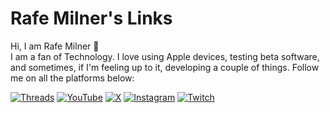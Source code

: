 # Rafe Milner's Links

Hi, I am Rafe Milner 👋  
I am a fan of Technology. I love using Apple devices, testing beta software, and sometimes, if I'm feeling up to it, developing a couple of things. Follow me on all the platforms below:


[![Threads](https://img.shields.io/badge/-Threads-black?style=for-the-badge&logo=threads&logoColor=white)](https://www.threads.net/@milnerrafe)
[![YouTube](https://img.shields.io/badge/-YouTube-black?style=for-the-badge&logo=youtube&logoColor=white)](https://www.youtube.com/channel/UCHv-0ggNFHm16LWs-ID3xKw)
[![X](https://img.shields.io/badge/-X-black?style=for-the-badge&logo=x&logoColor=white)](https://x.com/milnerrafe)
[![Instagram](https://img.shields.io/badge/-Instagram-black?style=for-the-badge&logo=instagram&logoColor=white)](https://www.instagram.com/milnerrafe)
[![Twitch](https://img.shields.io/badge/-Twitch-black?style=for-the-badge&logo=twitch&logoColor=white)](https://www.twitch.tv/milnerrafe)


